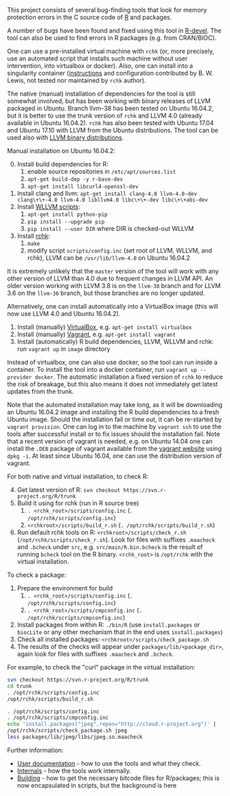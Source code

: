 
This project consists of several bug-finding tools that look for memory
protection errors in the C source code of [R](http://www.r-project.org/) and packages.  

A number of bugs have been found and fixed using this tool in
[R-devel](https://svn.r-project.org/R/trunk/).
The tool can also be used to find errors in R packages (e.g.  from
CRAN/BIOC).

One can use a pre-installed virtual machine with `rchk` (or, more precisely,
use an automated script that installs such machine without user
intervention, into virtualbox or docker).  Also, one can install into a
singularity container ([instructions](image/README_SINGULARITY.md) and
configuration contributed by B. W. Lewis, not tested nor maintained by
`rchk` author).

The native (manual) installation of dependencies for the tool is still
somewhat involved, but has been working with binary releases of LLVM
packaged in Ubuntu.  Branch llvm-38 has been tested on Ubuntu 16.04.2, but
it is better to use the trunk version of `rchk` and LLVM 4.0 (already
available in Ubuntu 16.04.2).  `rchk` has also been tested with Ubuntu 17.04
and Ubuntu 17.10 with LLVM from the Ubuntu distributions.  The tool can be
used also with [LLVM binary distributions](http://llvm.org/releases/download.html).

Manual installation on Ubuntu 16.04.2:

0. Install build dependencies for R:
	1. enable source repositories in `/etc/apt/sources.list`
	2. `apt-get build-dep -y r-base-dev`
	3. `apt-get install libcurl4-openssl-dev`
1. Install clang and llvm: `apt-get install clang-4.0 llvm-4.0-dev clang\+\+-4.0 llvm-4.0 libllvm4.0 libc\+\+-dev libc\+\+abi-dev`
2. Install [WLLVM scripts](https://github.com/travitch/whole-program-llvm):
	1. `apt-get install python-pip`
	2. `pip install --upgrade pip`
	3. `pip install --user DIR` where DIR is checked-out WLLVM
3. Install [rchk](https://github.com/kalibera/rchk.git):
	1. `make`
	2. modify script `scripts/config.inc` (set root of LLVM, WLLVM, and rchk), LLVM can be `/usr/lib/llvm-4.0` on Ubuntu 16.04.2

It is extremely unlikely that the `master` version of the tool will work
with any other version of LLVM than 4.0 due to frequent changes in LLVM API. 
An older version working with LLVM 3.8 is on the `llvm-38` branch and for
LLVM 3.6 on the `llvm-36` branch, but those branches are no longer updated.

Alternatively, one can install automatically into a VirtualBox image (this
will now use LLVM 4.0 and Ubuntu 16.04.2).

1. Install (manually) [VirtualBox](https://www.virtualbox.org/wiki/Downloads), e.g. `apt-get install virtualbox`
2. Install (manually) [Vagrant](https://www.vagrantup.com/), e.g. `apt-get install vagrant`
3. Install (automatically) R build dependencies, LLVM, WLLVM and rchk: run `vagrant up` in `image` directory

Instead of virtualbox, one can also use docker, so the tool can run inside a
container.  To install the tool into a docker container, run `vagrant up
--provider docker`. The automatic installation a fixed version of `rchk`
to reduce the risk of breakage, but this also means it does not immediately
get latest updates from the trunk.

Note that the automated installation may take long, as it will be
downloading an Ubuntu 16.04.2 image and installing the R build dependencies
to a fresh Ubuntu image. Should the installation fail or time out, it can
be re-started by `vagrant provision`. One can log in to the machine by
`vagrant ssh` to use the tools after successful install or to fix issues
should the installation fail. Note that a recent version of vagrant is
needed, e.g. on Ubuntu 14.04 one can install the `.DEB` package of vagrant
available from the [vagrant website](https://www.vagrantup.com/downloads.html)
using `dpkg -i`. At least since Ubuntu 16.04, one can use the distribution
version of vagrant.

For both native and virtual installation, to check R:

4. Get latest version of R: `svn checkout https://svn.r-project.org/R/trunk`
5. Build it using for rchk (run in R source tree)
	1. `. <rchk_root>/scripts/config.inc` (`. /opt/rchk/scripts/config.inc`)
	2. `<rchkroot>/scripts/build_r.sh` (`. /opt/rchk/scripts/build_r.sh`)
6. Run default rchk tools on R: `<rchkroot>/scripts/check_r.sh` (`/opt/rchk/scripts/check_r.sh`). Look for
files with suffixes `.maacheck` and `.bcheck` under `src`, e.g. 
`src/main/R.bin.bcheck` is the result of running `bcheck` tool on the R
binary. `<rchk_root>` is `/opt/rchk` with the virtual installation.

To check a package:

1. Prepare the environment for build
	1. `. <rchk_root>/scripts/config.inc` (`. /opt/rchk/scripts/config.inc`)
	2. `. <rchk_root>/scripts/cmpconfig.inc` (`. /opt/rchk/scripts/cmpconfig.inc`)
2. Install packages from within R: `./bin/R` (use `install.packages` or
`biocLite` or any other mechanism that in the end uses `install.packages`)
3. Check all installed packages: `<rchkroot>/scripts/check_package.sh`
4. The results of the checks will appear under `packages/lib/<package_dir>`,
again look for files with suffixes `.maacheck` and `.bcheck`.

For example, to check the "curl" package in the virtual installation:

```bash
svn checkout https://svn.r-project.org/R/trunk
cd trunk
. /opt/rchk/scripts/config.inc
/opt/rchk/scripts/build_r.sh

. /opt/rchk/scripts/config.inc
. /opt/rchk/scripts/cmpconfig.inc
echo 'install.packages("jpeg",repos="http://cloud.r-project.org")' |  ./bin/R --slave
/opt/rchk/scripts/check_package.sh jpeg
less packages/lib/jpeg/libs/jpeg.so.maacheck
```

Further information:

* [User documentation](doc/USAGE.md) - how to use the tools and what they check.
* [Internals](doc/INTERNALS.md) - how the tools work internally.
* [Building](doc/BUILDING.md) - how to get the necessary bitcode files for R/packages; this is now encapsulated in scripts, but the background is here
